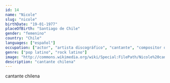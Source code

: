 ```yaml
---
id: 14
name: "Nicole"
slug: "nicole"
birthDate: "19-01-1977"
placeOfBirth: "Santiago de Chile"
gender: "femenino"
country: "Chile"
languages: ["español"]
occupation: ["actor", "artista discográfico", "cantante", "compositor de canciones", "guitarrista"]
genre: ["pop latino", "rock latino"]
image: "http://commons.wikimedia.org/wiki/Special:FilePath/Nicole%20cantante%202.jpg"
description: "cantante chilena"
---
```


cantante chilena
